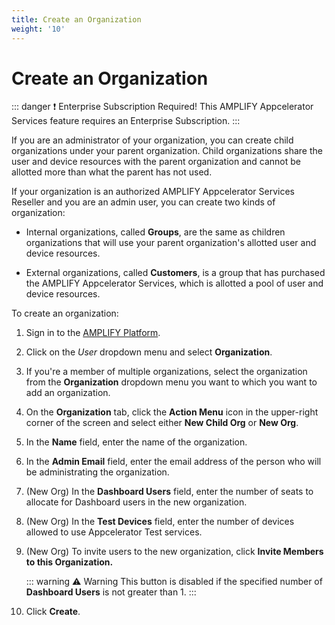 ```yaml
---
title: Create an Organization
weight: '10'
---
```


# Create an Organization

::: danger ❗️ Enterprise Subscription Required!
This AMPLIFY Appcelerator Services feature requires an Enterprise Subscription.
:::

If you are an administrator of your organization, you can create child organizations under your parent organization. Child organizations share the user and device resources with the parent organization and cannot be allotted more than what the parent has not used.

If your organization is an authorized AMPLIFY Appcelerator Services Reseller and you are an admin user, you can create two kinds of organization:

* Internal organizations, called **Groups**, are the same as children organizations that will use your parent organization's allotted user and device resources.

* External organizations, called **Customers**, is a group that has purchased the AMPLIFY Appcelerator Services, which is allotted a pool of user and device resources.

To create an organization:

1. Sign in to the [AMPLIFY Platform](https://platform.axway.com).

2. Click on the _User_ dropdown menu and select **Organization**.

3. If you're a member of multiple organizations, select the organization from the **Organization** dropdown menu you want to which you want to add an organization.

4. On the **Organization** tab, click the **Action Menu** icon in the upper-right corner of the screen and select either **New Child Org** or **New Org**.

5. In the **Name** field, enter the name of the organization.

6. In the **Admin Email** field, enter the email address of the person who will be administrating the organization.

7. (New Org) In the **Dashboard Users** field, enter the number of seats to allocate for Dashboard users in the new organization.

8. (New Org) In the **Test Devices** field, enter the number of devices allowed to use Appcelerator Test services.

9. (New Org) To invite users to the new organization, click **Invite Members to this Organization.**

    ::: warning ⚠️ Warning
    This button is disabled if the specified number of **Dashboard Users** is not greater than 1.
    :::

10. Click **Create**.
